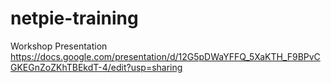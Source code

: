 # netpie-training

Workshop Presentation
https://docs.google.com/presentation/d/12G5pDWaYFFQ_5XaKTH_F9BPvCGKEGnZoZKhTBEkdT-4/edit?usp=sharing
